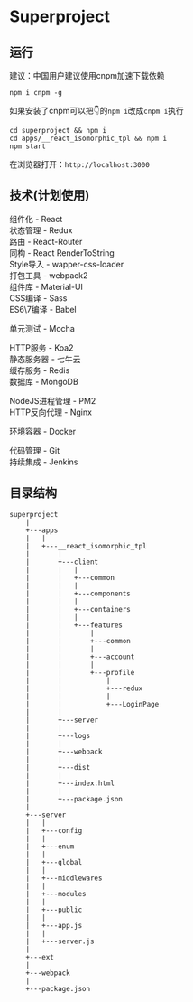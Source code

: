 # Superproject

## 运行

建议：中国用户建议使用cnpm加速下载依赖
```
npm i cnpm -g
```

如果安装了cnpm可以把👇的```npm i```改成```cnpm i```执行

```
cd superproject && npm i
cd apps/__react_isomorphic_tpl && npm i
npm start
```

在浏览器打开：```http://localhost:3000```

## 技术(计划使用)

组件化 - React <br>
状态管理 - Redux <br>
路由 - React-Router <br>
同构 - React RenderToString <br>
Style导入 - wapper-css-loader <br>
打包工具 - webpack2 <br>
组件库 - Material-UI <br>
CSS编译 - Sass <br>
ES6\7编译 - Babel <br>

单元测试 - Mocha <br>

HTTP服务 - Koa2 <br>
静态服务器 - 七牛云 <br>
缓存服务 - Redis <br>
数据库 - MongoDB <br>

NodeJS进程管理 - PM2 <br>
HTTP反向代理 - Nginx <br>

环境容器 - Docker <br>

代码管理 - Git <br>
持续集成 - Jenkins <br>

## 目录结构

```
superproject
	|
	+---apps
	|	|
	|	+---__react_isomorphic_tpl
	|		|
	|		+---client
	|		|   |
	|		|   +---common
	|		|   |
	|		|   +---components
	|		|   |
	|		|   +---containers
	|		|   |
	|		|   +---features
	|		|       |
	|		|       +---common
	|		|       |
	|		|       +---account
	|		|       |
	|		|       +---profile
	|		|           |
	|		|           +---redux
	|		|           |
	|		|           +---LoginPage
	|		|
	|		+---server
	|		|
	|		+---logs
	|		|
	|		+---webpack
	|		|
	|		+---dist
	|		|
	|		+---index.html
	|		|
	|		+---package.json
	|
	+---server
	|	|
	|	+---config
	|	|
	|	+---enum
	|	|
	|	+---global
	|	|
	|	+---middlewares
	|	|
	|	+---modules
	|	|
	|	+---public
	|	|
	|	+---app.js
	|	|
	|	+---server.js
	|
	+---ext
	|
	+---webpack
	|
	+---package.json

```